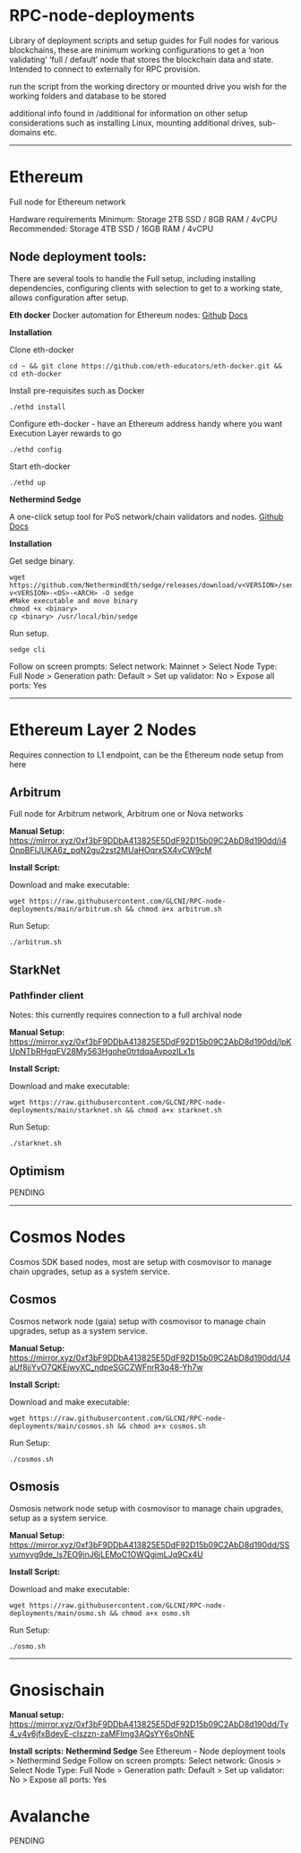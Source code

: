 # RPC-node-deployments
Library of deployment scripts and setup guides for Full nodes for various blockchains, these are minimum working configurations to get a ‘non validating’ ‘full / default’ node that stores the blockchain data and state. Intended to connect to externally for RPC provision.

run the script from the working directory or mounted drive you wish for the working folders and database to be stored

additional info found in /additional for information on other setup considerations such as installing Linux, mounting additional drives, sub-domains etc.

---------------

# Ethereum 

Full node for Ethereum network

Hardware requirements 
Minimum: Storage 2TB SSD / 8GB RAM / 4vCPU
Recommended: Storage 4TB SSD / 16GB RAM / 4vCPU

## Node deployment tools: 

There are several tools to handle the Full setup, including installing dependencies, configuring clients with selection to get to a working state, allows configuration after setup. 

**Eth docker**
Docker automation for Ethereum nodes: [Github](https://github.com/eth-educators/eth-docker) [Docs](https://eth-docker.net/Usage/QuickStart)

**Installation**

Clone eth-docker 
```
cd ~ && git clone https://github.com/eth-educators/eth-docker.git && cd eth-docker
```

Install pre-requisites such as Docker

```
./ethd install
```

Configure eth-docker - have an Ethereum address handy where you want Execution Layer rewards to go
```
./ethd config
```

Start eth-docker
```
./ethd up
```

**Nethermind Sedge**

A one-click setup tool for PoS network/chain validators and nodes. [Github](https://github.com/NethermindEth/sedge) [Docs](https://docs.sedge.nethermind.io/docs/quickstart/install-guide)

**Installation**

Get sedge binary.
```
wget https://github.com/NethermindEth/sedge/releases/download/v<VERSION>/sedge-v<VERSION>-<OS>-<ARCH> -O sedge
#Make executable and move binary
chmod +x <binary>
cp <binary> /usr/local/bin/sedge
```

Run setup. 
```
sedge cli
```

Follow on screen prompts: Select network: Mainnet > Select Node Type: Full Node > Generation path: Default > Set up validator: No > Expose all ports: Yes 

---------------

# Ethereum Layer 2 Nodes

Requires connection to L1 endpoint, can be the Ethereum node setup from here 

## Arbitrum
Full node for Arbitrum network, Arbitrum one or Nova networks 

**Manual Setup:** https://mirror.xyz/0xf3bF9DDbA413825E5DdF92D15b09C2AbD8d190dd/i4OnpBFIJUKA6z_pqN2gu2zst2MUaHOqrxSX4vCW9cM

**Install Script:** 

Download and make executable:
```
wget https://raw.githubusercontent.com/GLCNI/RPC-node-deployments/main/arbitrum.sh && chmod a+x arbitrum.sh
```

Run Setup:
```
./arbitrum.sh
```

## StarkNet

### Pathfinder client
Notes: this currently requires connection to a full archival node

**Manual Setup:** https://mirror.xyz/0xf3bF9DDbA413825E5DdF92D15b09C2AbD8d190dd/lpKUpNTbRHgqFV28My563Hgohe0trtdqaAvpozILx1s

**Install Script:**

Download and make executable:
```
wget https://raw.githubusercontent.com/GLCNI/RPC-node-deployments/main/starknet.sh && chmod a+x starknet.sh
```

Run Setup:
```
./starknet.sh
```

## Optimism 

PENDING

---------------

# Cosmos Nodes
Cosmos SDK based nodes, most are setup with cosmovisor to manage chain upgrades, setup as a system service. 

## Cosmos 
Cosmos network node (gaia) setup with cosmovisor to manage chain upgrades, setup as a system service. 

**Manual Setup:** https://mirror.xyz/0xf3bF9DDbA413825E5DdF92D15b09C2AbD8d190dd/U4aUf8jjYvO7QKEjwyXC_ndpeSGCZWFnrR3q48-Yh7w

**Install Script:**

Download and make executable:
```
wget https://raw.githubusercontent.com/GLCNI/RPC-node-deployments/main/cosmos.sh && chmod a+x cosmos.sh
```

Run Setup:
```
./cosmos.sh
```

## Osmosis 
Osmosis network node setup with cosmovisor to manage chain upgrades, setup as a system service. 

**Manual Setup:** https://mirror.xyz/0xf3bF9DDbA413825E5DdF92D15b09C2AbD8d190dd/SSvumvvg9de_ls7EO9inJ6jLEMoC1OWQgimLJq9Cx4U

**Install Script:** 

Download and make executable:
```
wget https://raw.githubusercontent.com/GLCNI/RPC-node-deployments/main/osmo.sh && chmod a+x osmo.sh
```

Run Setup:
```
./osmo.sh
```

---------------

# Gnosischain 

**Manual setup:** https://mirror.xyz/0xf3bF9DDbA413825E5DdF92D15b09C2AbD8d190dd/Ty4_y4v6jfxBdevE-cIszzn-zaMFImg3AQsYY6sOhNE

**Install scripts:** 
**Nethermind Sedge**
See Ethereum - Node deployment tools > Nethermind Sedge
Follow on screen prompts: Select network: Gnosis > Select Node Type: Full Node > Generation path: Default > Set up validator: No > Expose all ports: Yes 

# Avalanche 
PENDING
